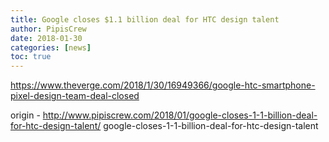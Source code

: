 ```yaml
---
title: Google closes $1.1 billion deal for HTC design talent
author: PipisCrew
date: 2018-01-30
categories: [news]
toc: true
---
```


https://www.theverge.com/2018/1/30/16949366/google-htc-smartphone-pixel-design-team-deal-closed

origin - http://www.pipiscrew.com/2018/01/google-closes-1-1-billion-deal-for-htc-design-talent/ google-closes-1-1-billion-deal-for-htc-design-talent